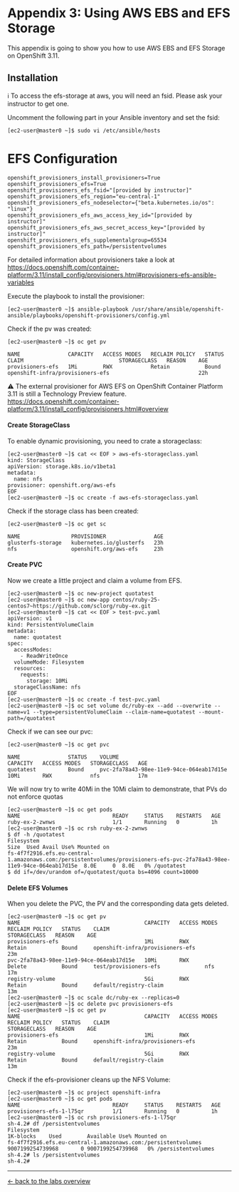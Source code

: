 # Appendix 3: Using AWS EBS and EFS Storage
This appendix is going to show you how to use AWS EBS and EFS Storage on OpenShift 3.11.

## Installation
:information_source: To access the efs-storage at aws, you will need an fsid. Please ask your instructor to get one.

Uncomment the following part in your Ansible inventory and set the fsid:
```
[ec2-user@master0 ~]$ sudo vi /etc/ansible/hosts
```

# EFS Configuration
```
openshift_provisioners_install_provisioners=True
openshift_provisioners_efs=True
openshift_provisioners_efs_fsid="[provided by instructor]"
openshift_provisioners_efs_region="eu-central-1"
openshift_provisioners_efs_nodeselector={"beta.kubernetes.io/os": "linux"}
openshift_provisioners_efs_aws_access_key_id="[provided by instructor]"
openshift_provisioners_efs_aws_secret_access_key="[provided by instructor]"
openshift_provisioners_efs_supplementalgroup=65534
openshift_provisioners_efs_path=/persistentvolumes
```

For detailed information about provisioners take a look at https://docs.openshift.com/container-platform/3.11/install_config/provisioners.html#provisioners-efs-ansible-variables

Execute the playbook to install the provisioner:
```
[ec2-user@master0 ~]$ ansible-playbook /usr/share/ansible/openshift-ansible/playbooks/openshift-provisioners/config.yml
```

Check if the pv was created:
```
[ec2-user@master0 ~]$ oc get pv

NAME               CAPACITY   ACCESS MODES   RECLAIM POLICY   STATUS    CLAIM                              STORAGECLASS   REASON    AGE
provisioners-efs   1Mi        RWX            Retain           Bound     openshift-infra/provisioners-efs                            22h
```


:warning: The external provisioner for AWS EFS on OpenShift Container Platform 3.11 is still a Technology Preview feature.
https://docs.openshift.com/container-platform/3.11/install_config/provisioners.html#overview

#### Create StorageClass

To enable dynamic provisioning, you need to crate a storageclass:
```
[ec2-user@master0 ~]$ cat << EOF > aws-efs-storageclass.yaml
kind: StorageClass
apiVersion: storage.k8s.io/v1beta1
metadata:
  name: nfs
provisioner: openshift.org/aws-efs 
EOF
[ec2-user@master0 ~]$ oc create -f aws-efs-storageclass.yaml
```

Check if the storage class has been created:
```
[ec2-user@master0 ~]$ oc get sc

NAME                PROVISIONER               AGE
glusterfs-storage   kubernetes.io/glusterfs   23h
nfs                 openshift.org/aws-efs     23h
```

#### Create PVC

Now we create a little project and claim a volume from EFS.

```
[ec2-user@master0 ~]$ oc new-project quotatest
[ec2-user@master0 ~]$ oc new-app centos/ruby-25-centos7~https://github.com/sclorg/ruby-ex.git
[ec2-user@master0 ~]$ cat << EOF > test-pvc.yaml
apiVersion: v1
kind: PersistentVolumeClaim
metadata:
  name: quotatest
spec:
  accessModes:
    - ReadWriteOnce
  volumeMode: Filesystem
  resources:
    requests:
      storage: 10Mi
  storageClassName: nfs
EOF
[ec2-user@master0 ~]$ oc create -f test-pvc.yaml
[ec2-user@master0 ~]$ oc set volume dc/ruby-ex --add --overwrite --name=v1 --type=persistentVolumeClaim --claim-name=quotatest --mount-path=/quotatest
```

Check if we can see our pvc:
```
[ec2-user@master0 ~]$ oc get pvc

NAME               STATUS    VOLUME                                     CAPACITY   ACCESS MODES   STORAGECLASS   AGE
quotatest          Bound     pvc-2fa78a43-98ee-11e9-94ce-064eab17d15e   10Mi       RWX            nfs            17m
```

We will now try to write 40Mi in the 10Mi claim to demonstrate, that PVs do not enforce quotas
```
[ec2-user@master0 ~]$ oc get pods
NAME                             READY     STATUS    RESTARTS   AGE
ruby-ex-2-zwnws                  1/1       Running   0          1h
[ec2-user@master0 ~]$ oc rsh ruby-ex-2-zwnws
$ df -h /quotatest
Filesystem                                                                                                               Size  Used Avail Use% Mounted on
fs-4f7f2916.efs.eu-central-1.amazonaws.com:/persistentvolumes/provisioners-efs-pvc-2fa78a43-98ee-11e9-94ce-064eab17d15e  8.0E     0  8.0E   0% /quotatest
$ dd if=/dev/urandom of=/quotatest/quota bs=4096 count=10000
```

#### Delete EFS Volumes
When you delete the PVC, the PV and the corresponding data gets deleted.

```
[ec2-user@master0 ~]$ oc get pv
NAME                                       CAPACITY   ACCESS MODES   RECLAIM POLICY   STATUS    CLAIM                              STORAGECLASS   REASON    AGE
provisioners-efs                           1Mi        RWX            Retain           Bound     openshift-infra/provisioners-efs                            23m
pvc-2fa78a43-98ee-11e9-94ce-064eab17d15e   10Mi       RWX            Delete           Bound     test/provisioners-efs              nfs                      17m
registry-volume                            5Gi        RWX            Retain           Bound     default/registry-claim                                      13m
[ec2-user@master0 ~]$ oc scale dc/ruby-ex --replicas=0
[ec2-user@master0 ~]$ oc delete pvc provisioners-efs
[ec2-user@master0 ~]$ oc get pv
NAME                                       CAPACITY   ACCESS MODES   RECLAIM POLICY   STATUS    CLAIM                              STORAGECLASS   REASON    AGE
provisioners-efs                           1Mi        RWX            Retain           Bound     openshift-infra/provisioners-efs                            23m
registry-volume                            5Gi        RWX            Retain           Bound     default/registry-claim                                      13m
```

Check if the efs-provisioner cleans up the NFS Volume:
```
[ec2-user@master0 ~]$ oc project openshift-infra
[ec2-user@master0 ~]$ oc get pods
NAME                             READY     STATUS    RESTARTS   AGE
provisioners-efs-1-l75qr         1/1       Running   0          1h
[ec2-user@master0 ~]$ oc rsh provisioners-efs-1-l75qr
sh-4.2# df /persistentvolumes
Filesystem                                                           1K-blocks    Used        Available Use% Mounted on
fs-4f7f2916.efs.eu-central-1.amazonaws.com:/persistentvolumes 9007199254739968       0 9007199254739968   0% /persistentvolumes
sh-4.2# ls /persistentvolumes
sh-4.2# 
```

---

[← back to the labs overview](../README.md)

